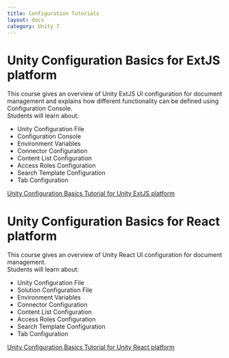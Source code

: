 ```yaml
---
title: Configuration Tutorials
layout: docs
category: Unity 7
---
```

# Unity Configuration Basics for ExtJS platform

This course gives an overview of Unity ExtJS UI configuration for document management and explains how different functionality can be defined using Configuration Console.    
Students will learn about:
- Unity Configuration File
- Configuration Console
- Environment Variables
- Connector Configuration
- Content List Configuration
- Access Roles Configuration
- Search Template Configuration
- Tab Configuration

[Unity Configuration Basics Tutorial for Unity ExtJS platform](configuration-tutorials/unity-configuration-basics.md)

# Unity Configuration Basics for React platform

This course gives an overview of Unity React UI configuration for document management.  
Students will learn about:
- Unity Configuration File
- Solution Configuration File
- Environment Variables
- Connector Configuration
- Content List Configuration
- Access Roles Configuration
- Search Template Configuration
- Tab Configuration

[Unity Configuration Basics Tutorial for Unity React platform](configuration-tutorials/unity-configuration-basics-react.md)
